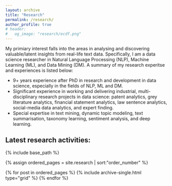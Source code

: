 ```yaml
---
layout: archive
title: "Research"
permalink: /research/
author_profile: true
# header:
#   og_image: "research/ecdf.png"
---
```


My primiary interest falls into the areas in analysing and discovering valuable/latent insights from real-life text data. Specifically, I am a data science researcher in Natural Language Processing (NLP), Machine Learning (ML), and Data Mining (DM). A summary of my research experitse and experiences is listed below:
  - 9+ years experience after PhD in research and development in data science, especially in the fields of NLP, ML and DM.
  - Significant experience in working and delivering industrial, multi-disciplinary research projects in data science: patent analytics, grey literature analytics, financial statement analytics, law sentence analytics, social-media data analytics, and expert finding. 
  - Special expertise in text mining, dynamic topic modeling, text summarisation, taxonomy learning, sentiment analysis, and deep learning.

## Latest research activities:

<nbsp>

{% include base_path %}

{% assign ordered_pages = site.research | sort:"order_number" %}

{% for post in ordered_pages %}
  {% include archive-single.html type="grid" %}
{% endfor %}